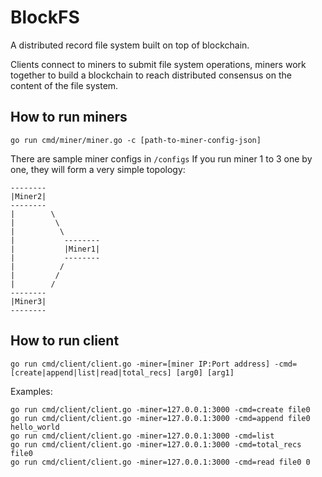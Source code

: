 # BlockFS
A distributed record file system built on top of blockchain. 

Clients connect to miners to submit file system operations, miners work together 
to build a blockchain to reach distributed consensus on the content of the file system.

## How to run miners
`go run cmd/miner/miner.go -c [path-to-miner-config-json]`

There are sample miner configs in `/configs`
If you run miner 1 to 3 one by one, they will form a very simple topology:

```
--------
|Miner2|
--------
|        \
|         \
|          \
|           --------
|           |Miner1|
|           --------
|          /
|         /
|        /
--------
|Miner3|
--------
```

## How to run client
`go run cmd/client/client.go -miner=[miner IP:Port address] -cmd=[create|append|list|read|total_recs] [arg0] [arg1]`

Examples:
```
go run cmd/client/client.go -miner=127.0.0.1:3000 -cmd=create file0
go run cmd/client/client.go -miner=127.0.0.1:3000 -cmd=append file0 hello_world
go run cmd/client/client.go -miner=127.0.0.1:3000 -cmd=list
go run cmd/client/client.go -miner=127.0.0.1:3000 -cmd=total_recs file0
go run cmd/client/client.go -miner=127.0.0.1:3000 -cmd=read file0 0
```
